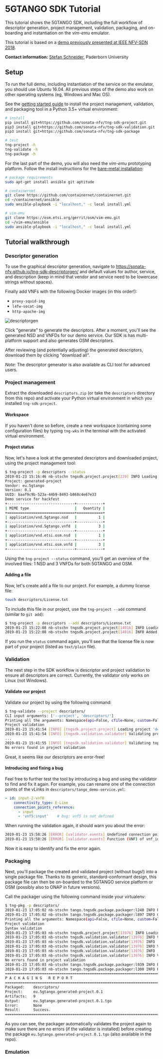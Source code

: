 # 5GTANGO SDK Tutorial

This tutorial shows the 5GTANGO SDK, including the full workflow of descriptor generation, project management, validation, packaging, and on-boarding and instantiation on the *vim-emu* emulator.

This tutorial is based on a [demo previously presented at IEEE NFV-SDN 2018](https://github.com/CN-UPB/demo-multi-platform-nfv-sdk).

**Contact information:** [Stefan Schneider](https://github.com/stefanbschneider), Paderborn University

## Setup

To run the full demo, including instantiation of the service on the emulator, you should use Ubuntu 16.04. All previous steps of the demo also work on other operating systems (eg, Windows and Mac OS).

See the [getting started guide](https://sonata-nfv.github.io/sdk-installation) to install the project management, validation, and packaging tool in a Python 3.5+ virtual environment:

```bash
# install
pip install git+https://github.com/sonata-nfv/tng-sdk-project.git
pip3 install git+https://github.com/sonata-nfv/tng-sdk-validation.git
pip3 install git+https://github.com/sonata-nfv/tng-sdk-package

# test
tng-project -h
tng-validate -h
tng-package -h
```

For the last part of the demo, you will also need the *vim-emu* prototyping platform. Follow the install instructions for the [bare-metal installation](https://osm.etsi.org/wikipub/index.php/VIM_emulator#Option_1:_Bare-metal_installation):

```bash
# package requirements
sudo apt-get install ansible git aptitude

# containernet
git clone https://github.com/containernet/containernet.git
cd ~/containernet/ansible
sudo ansible-playbook -i "localhost," -c local install.yml

# vim-emu
git clone https://osm.etsi.org/gerrit/osm/vim-emu.git
cd ~/vim-emu/ansible
sudo ansible-playbook -i "localhost," -c local install.yml
```

## Tutorial walkthrough

### Descriptor generation

To use the graphical descriptor generation, navigate to https://sonata-nfv.github.io/tng-sdk-descriptorgen/ and default values for author, service, and description (keep in mind that vendor and service need to be lowercase strings without spaces).

Finally add VNFs with the following Docker images (in this order!):

* `proxy-squid-img`
* `l4fw-socat-img`
* `http-apache-img`

![descriptorgen](docs/descriptorgen.png)

Click "generate" to generate the descriptors. After a moment, you'll see the generated NSD and VNFDs for our demo service. Our SDK is has multi-platform support and also generates OSM descriptors.

After reviewing (and potentially adjusting) the generated descriptors, download them by clicking "download all".

*Note:* The descriptor generator is also available as CLI tool for advanced users.

### Project management

Extract the downloaded `descriptors.zip` (or take the `descriptors` directory from this repo) and activate your Python virtual environment in which you installed `tng-sdk-project`.

#### Workspace

If you haven't done so before, create a new workspace (containing some configuration files) by typing `tng-wks` in the terminal with the activated virtual environment.

#### Project status

Now, let's have a look at the generated descriptors and downloaded project, using the project management tool:

```bash
$ tng-project -p descriptors --status
2019-01-23 15:16:46 nb-stschn tngsdk.project.project[220] INFO Loading project 'descriptors/project.yml'
Project: generated-project
Vendor: eu.5gtango
Version: 0.1
UUID: baaf9c9b-523a-44b9-8493-b868c4e67e33
Demo service for hackfest
+-------------------------------+------------+
| MIME type                     |   Quantity |
+===============================+============+
| application/vnd.5gtango.nsd   |          1 |
+-------------------------------+------------+
| application/vnd.5gtango.vnfd  |          3 |
+-------------------------------+------------+
| application/vnd.etsi.osm.nsd  |          1 |
+-------------------------------+------------+
| application/vnd.etsi.osm.vnfd |          3 |
+-------------------------------+------------+
```

Using the `tng-project --status` command, you'll get an overview of the involved files: 1 NSD and 3 VNFDs for both 5GTANGO and OSM.

#### Adding a file

Now, let's create add a file to our project. For example, a dummy license file:

```bash
touch descriptors/License.txt
```

To include this file in our project, use the `tng-project --add` command (similar to `git add`):

```bash
$ tng-project -p descriptors --add descriptors/License.txt
2019-01-23 15:22:08 nb-stschn tngsdk.project.project[14016] INFO Loading project 'descriptors\project.yml'
2019-01-23 15:22:08 nb-stschn tngsdk.project.project[14016] INFO Added descriptors/License.txt to project.yml
```

If you run the `status` command again, you'll see that the license file is now part of your project (listed as `text/plain` file).

### Validation

The next step in the SDK workflow is descriptor and project validation to ensure all descriptors are correct. Currently, the validator only works on Linux (not Windows).

#### Validate our project

Validate our project by using the following command:

```bash
$ tng-validate --project descriptors/
CLI input arguments: ['--project', 'descriptors/']
Printing all the arguments: Namespace(api=False, cfile=None, custom=False, dext=None, dpath=None, integrity=False, mode='stateless', nsd=None, package_file=None, project_path='descriptors/', service_address='127.0.0.1', service_port=5001, syntax=False, topology=False, verbose=False, vnfd=None, workspace_path=None)
Project validation
2019-01-23 15:41:54 [INFO] [tngsdk.project.project] Loading project 'descriptors/project.yml'
2019-01-23 15:41:54 [INFO] [tngsdk.validation.validator] Validating project 'descriptors/'
...
2019-01-23 15:41:55 [INFO] [tngsdk.validation.validator] Validating topology of service 'eu.5gtango.demo-service.0.9'
No errors found in project validation
```

Great, it seems like our descriptors are error-free!

#### Introducing and fixing a bug

Feel free to further test the tool by introducing a bug and using the validator to find and fix it again. For example, you can rename one of the connection points of the vLinks in `descriptors/tango_demo-service.yml`:

```yaml
- id: input-2-vnf0
    connectivity_type: E-Line
    connection_points_reference:
      - input
      - 'vnf5:input'	# bug: vnf5 is not defined
```

When running the validation again, it should warn you about the error:

```bash
2019-01-23 15:58:26 [ERROR] [validator.events] Undefined connection point
2019-01-23 15:58:26 [ERROR] [validator.events] Function (VNF) of vnf_id='vnf5' declared in connection point 'vnf5' in virtual link 'input' is not defined
```

Now it is easy to identify and fix the error again.

### Packaging

Next, you'll package the created and validated project (without bugs!) into a single package file. Thanks to its generic, standard-conformant design, this package file can then be on-boarded to the 5GTANGO service platform or OSM (possibly also to ONAP in future versions).

Call the packager using the following command inside your virtualenv:

```bash
$ tng-pkg -p descriptors/
2019-01-23 17:05:02 nb-stschn tango.tngsdk.package.packager:l240 INFO Packager created: TangoPackager(7e4c9fd4-b68d-428b-adc2-4939ad904986)
2019-01-23 17:05:02 nb-stschn tango.tngsdk.package.packager:l897 INFO Creating 5GTANGO package using project: 'descriptors/'
Printing all the arguments: Namespace(api=False, cfile=None, custom=False, dext=None, dpath=None, integrity=False, mode='stateless', nsd=None, package_file=None, project_path='descriptors/', service_address='127.0.0.1', service_port=5001, syntax=True, topology=False, verbose=False, vnfd=None, workspace_path='C:\\Users\\Stefan\\.tng-workspace')
Project validation
Syntax validation
2019-01-23 17:05:03 nb-stschn tngsdk.project.project[13976] INFO Loading project 'descriptors/project.yml'
2019-01-23 17:05:03 nb-stschn tngsdk.validation.validator[13976] INFO Validating project 'descriptors/'
2019-01-23 17:05:03 nb-stschn tngsdk.validation.validator[13976] INFO ... syntax: True, integrity: False, topology: False
2019-01-23 17:05:03 nb-stschn tngsdk.validation.validator[13976] INFO Validating service 'descriptors/tango_demo-service.yml'
2019-01-23 17:05:03 nb-stschn tngsdk.validation.validator[13976] INFO ... syntax: True, integrity: False, topology: False
2019-01-23 17:05:03 nb-stschn tngsdk.validation.validator[13976] INFO Validating syntax of service 'eu.5gtango.demo-service.0.9'
No errors found in project validation
2019-01-23 17:05:03 nb-stschn tango.tngsdk.package.packager:l939 INFO Package created: 'eu.5gtango.generated-project.0.1.tgo'
2019-01-23 17:05:03 nb-stschn tango.tngsdk.package.packager:l300 INFO Packager done (1.0069s): TangoPackager(7e4c9fd4-b68d-428b-adc2-4939ad904986)
===============================================================================
P A C K A G I N G   R E P O R T
===============================================================================
Packaged:    descriptors/
Project:     eu.5gtango.generated-project.0.1
Artifacts:   9
Output:      eu.5gtango.generated-project.0.1.tgo
Error:       None
Result:      Success.
===============================================================================

```

As you can see, the packager automatically validates the project again to make sure there are no errors (if the validator is installed) before creating the package `eu.5gtango.generated-project.0.1.tgo` (also available in the repo).

### Emulation

